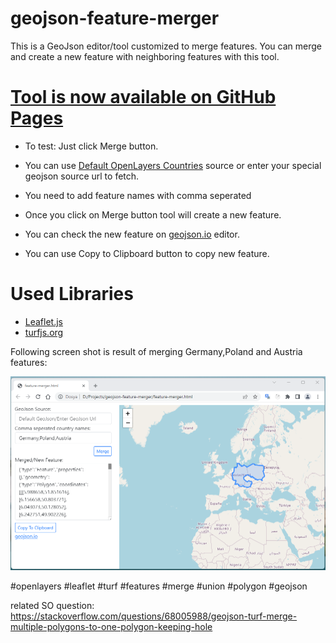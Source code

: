 # geojson-feature-merger
This is a GeoJson editor/tool customized to merge features.
You can merge and create a new feature with neighboring features with this tool.
  
# <a href="https://abdurrahmanyildiz.github.io/geojson-feature-merger/feature-merger.html">Tool is now available on GitHub Pages</a>
- To test: Just click Merge button.

- You can use <a href="https://openlayers.org/en/v4.6.5/examples/data/geojson/countries.geojson" target="blank">Default OpenLayers Countries</a> source or enter your special geojson source url to fetch.
- You need to add feature names with comma seperated
- Once you click on Merge button tool will create a new feature.
- You can check the new feature on <a href="https://geojson.io" target="blank">geojson.io</a> editor.
- You can use Copy to Clipboard button to copy new feature.

# Used Libraries
- <a href="https://leafletjs.com" target="blank">Leaflet.js</a>
- <a href="https://turfjs.org/" target="blank">turfjs.org</a>

Following screen shot is result of merging Germany,Poland and Austria features:

![Sample UI](https://github.com/abdurrahmanyildiz/geojson-feature-merger/blob/main/screen-shots/index.png)

#openlayers #leaflet #turf #features #merge #union #polygon #geojson

related SO question: https://stackoverflow.com/questions/68005988/geojson-turf-merge-multiple-polygons-to-one-polygon-keeping-hole

